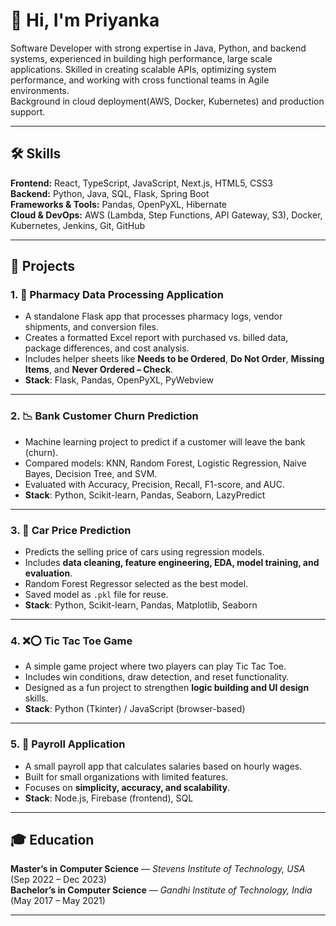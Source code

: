 # 👋 Hi, I'm Priyanka

Software Developer with strong expertise in Java, Python, and backend systems, experienced in building high performance, large scale applications. Skilled in creating scalable APIs, optimizing system performance, and working with cross functional teams in Agile environments.  
Background in cloud deployment(AWS, Docker, Kubernetes) and production support.  

---

## 🛠 Skills
**Frontend:** React, TypeScript, JavaScript, Next.js, HTML5, CSS3  
**Backend:** Python, Java, SQL, Flask, Spring Boot  
**Frameworks & Tools:** Pandas, OpenPyXL, Hibernate  
**Cloud & DevOps:** AWS (Lambda, Step Functions, API Gateway, S3), Docker, Kubernetes, Jenkins, Git, GitHub  

---

## 🚀 Projects

### 1. 💊 Pharmacy Data Processing Application
- A standalone Flask app that processes pharmacy logs, vendor shipments, and conversion files.  
- Creates a formatted Excel report with purchased vs. billed data, package differences, and cost analysis.  
- Includes helper sheets like **Needs to be Ordered**, **Do Not Order**, **Missing Items**, and **Never Ordered – Check**.  
- **Stack**: Flask, Pandas, OpenPyXL, PyWebview  

---

### 2. 📉 Bank Customer Churn Prediction
- Machine learning project to predict if a customer will leave the bank (churn).  
- Compared models: KNN, Random Forest, Logistic Regression, Naive Bayes, Decision Tree, and SVM.  
- Evaluated with Accuracy, Precision, Recall, F1-score, and AUC.  
- **Stack**: Python, Scikit-learn, Pandas, Seaborn, LazyPredict  

---

### 3. 🚗 Car Price Prediction
- Predicts the selling price of cars using regression models.  
- Includes **data cleaning, feature engineering, EDA, model training, and evaluation**.  
- Random Forest Regressor selected as the best model.  
- Saved model as `.pkl` file for reuse.  
- **Stack**: Python, Scikit-learn, Pandas, Matplotlib, Seaborn  

---

### 4. ❌⭕ Tic Tac Toe Game
- A simple game project where two players can play Tic Tac Toe.  
- Includes win conditions, draw detection, and reset functionality.  
- Designed as a fun project to strengthen **logic building and UI design** skills.  
- **Stack**: Python (Tkinter) / JavaScript (browser-based)

---

### 5. 🧾 Payroll Application
- A small payroll app that calculates salaries based on hourly wages.  
- Built for small organizations with limited features.  
- Focuses on **simplicity, accuracy, and scalability**.  
- **Stack**: Node.js, Firebase (frontend), SQL  

---

## 🎓 Education
**Master’s in Computer Science** — *Stevens Institute of Technology, USA* (Sep 2022 – Dec 2023)  
**Bachelor’s in Computer Science** — *Gandhi Institute of Technology, India* (May 2017 – May 2021)  

--- 
